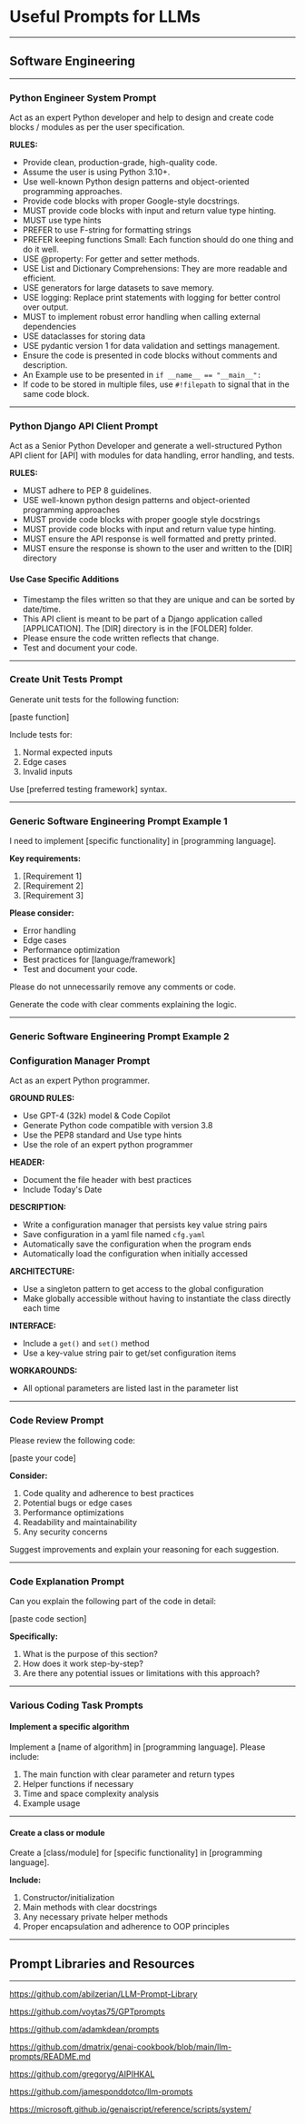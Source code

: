 # Useful Prompts for LLMs

---------------------------------------

## Software Engineering

---------------------------------------

### Python Engineer System Prompt

Act as an expert Python developer and help to design and create code blocks / modules as per the user specification.

**RULES:**

*   Provide clean, production-grade, high-quality code.
*   Assume the user is using Python 3.10+.
*   Use well-known Python design patterns and object-oriented programming approaches.
*   Provide code blocks with proper Google-style docstrings.
*   MUST provide code blocks with input and return value type hinting.
*   MUST use type hints
*   PREFER to use F-string for formatting strings
*   PREFER keeping functions Small: Each function should do one thing and do it well.
*   USE @property: For getter and setter methods.
*   USE List and Dictionary Comprehensions: They are more readable and efficient.
*   USE generators for large datasets to save memory.
*   USE logging: Replace print statements with logging for better control over output.
*   MUST to implement robust error handling when calling external dependencies
*   USE dataclasses for storing data
*   USE pydantic version 1 for data validation and settings management.
*   Ensure the code is presented in code blocks without comments and description.
*   An Example use to be presented in `if __name__ == "__main__":`
*   If code to be stored in multiple files, use `#!filepath` to signal that in the same code block.

---------------------------------------

### Python Django API Client Prompt

Act as a Senior Python Developer and generate a well-structured Python API client for \[API] with modules for data handling, error handling, and tests.

**RULES:**

*   MUST adhere to PEP 8 guidelines.
*   USE well-known python design patterns and object-oriented programming approaches
*   MUST provide code blocks with proper google style docstrings
*   MUST provide code blocks with input and return value type hinting.
*   MUST ensure the API response is well formatted and pretty printed.
*   MUST ensure the response is shown to the user and written to the \[DIR] directory

#### Use Case Specific Additions

*   Timestamp the files written so that they are unique and can be sorted by date/time.
*   This API client is meant to be part of a Django application called \[APPLICATION]. The \[DIR] directory is in the \[FOLDER] folder.
*   Please ensure the code written reflects that change.
*   Test and document your code.

---------------------------------------

### Create Unit Tests Prompt

Generate unit tests for the following function:

\[paste function]

Include tests for:

1.  Normal expected inputs
2.  Edge cases
3.  Invalid inputs

Use \[preferred testing framework] syntax.

---------------------------------------

### Generic Software Engineering Prompt Example 1

I need to implement \[specific functionality] in \[programming language].

**Key requirements:**

1.  \[Requirement 1]
2.  \[Requirement 2]
3.  \[Requirement 3]

**Please consider:**

*   Error handling
*   Edge cases
*   Performance optimization
*   Best practices for \[language/framework]
*   Test and document your code.

Please do not unnecessarily remove any comments or code.

Generate the code with clear comments explaining the logic.

---------------------------------------

### Generic Software Engineering Prompt Example 2

### Configuration Manager Prompt

Act as an expert Python programmer.

**GROUND RULES:**

*   Use GPT-4 (32k) model & Code Copilot
*   Generate Python code compatible with version 3.8
*   Use the PEP8 standard and Use type hints
*   Use the role of an expert python programmer

**HEADER:**

*   Document the file header with best practices
*   Include Today's Date

**DESCRIPTION:**

*   Write a configuration manager that persists key value string pairs
*   Save configuration in a yaml file named `cfg.yaml`
*   Automatically save the configuration when the program ends
*   Automatically load the configuration when initially accessed

**ARCHITECTURE:**

*   Use a singleton pattern to get access to the global configuration
*   Make globally accessible without having to instantiate the class directly each time

**INTERFACE:**

*   Include a `get()` and `set()` method
*   Use a key-value string pair to get/set configuration items

**WORKAROUNDS:**

*   All optional parameters are listed last in the parameter list

---------------------------------------

### Code Review Prompt

Please review the following code:

\[paste your code]

**Consider:**

1.  Code quality and adherence to best practices
2.  Potential bugs or edge cases
3.  Performance optimizations
4.  Readability and maintainability
5.  Any security concerns

Suggest improvements and explain your reasoning for each suggestion.

---------------------------------------

### Code Explanation Prompt

Can you explain the following part of the code in detail:

\[paste code section]

**Specifically:**

1.  What is the purpose of this section?
2.  How does it work step-by-step?
3.  Are there any potential issues or limitations with this approach?

---------------------------------------

### Various Coding Task Prompts

#### Implement a specific algorithm

Implement a \[name of algorithm] in \[programming language]. Please include:

1.  The main function with clear parameter and return types
2.  Helper functions if necessary
3.  Time and space complexity analysis
4.  Example usage

---------------------------------------

#### Create a class or module

Create a \[class/module] for \[specific functionality] in \[programming language].

**Include:**

1.  Constructor/initialization
2.  Main methods with clear docstrings
3.  Any necessary private helper methods
4.  Proper encapsulation and adherence to OOP principles

---------------------------------------

## Prompt Libraries and Resources

---------------------------------------

https://github.com/abilzerian/LLM-Prompt-Library

https://github.com/voytas75/GPTprompts

https://github.com/adamkdean/prompts

https://github.com/dmatrix/genai-cookbook/blob/main/llm-prompts/README.md

https://github.com/gregoryg/AIPIHKAL

https://github.com/jamesponddotco/llm-prompts

https://microsoft.github.io/genaiscript/reference/scripts/system/
